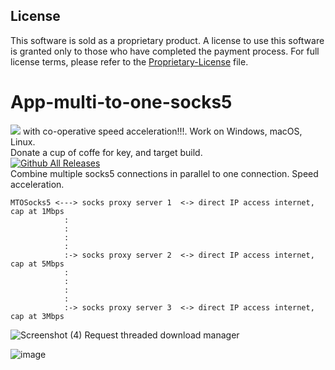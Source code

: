 ## License

This software is sold as a proprietary product. A license to use this software is granted only to those who have completed the payment process. For full license terms, please refer to the [Proprietary-License](./LICENSE) file.

# App-multi-to-one-socks5
[<img src="https://github.com/user-attachments/assets/b94bfae5-e93a-459e-b16d-5faa8f4dd41f">](https://mirror2.internetdownloadmanager.com/idman642build15.exe?v=lt&filename=idman642build15.exe) with co-operative speed acceleration!!!. 
Work on Windows, macOS, Linux. \
Donate a cup of coffe for key, and target build. \
[![Github All Releases](https://img.shields.io/github/downloads/sonvirgo/App-multi-to-one-socks5/total.svg)]() \
Combine multiple socks5 connections in parallel to one connection. Speed acceleration. 
```
MTOSocks5 <---> socks proxy server 1  <-> direct IP access internet, cap at 1Mbps
            :                               
            :                                    
            :
            :
            :-> socks proxy server 2  <-> direct IP access internet, cap at 5Mbps
            :                               
            :                                    
            :
            :
            :-> socks proxy server 3  <-> direct IP access internet, cap at 3Mbps
```                                     
                                                
![Screenshot (4)](https://github.com/user-attachments/assets/26a8a517-442c-4622-8b50-dd5a36bbb229)
Request threaded download manager 

![image](https://github.com/user-attachments/assets/fb2c8ecd-9f48-4e04-bc4c-45fd35f02fe2)
